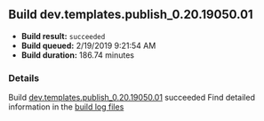## Build dev.templates.publish_0.20.19050.01
- **Build result:** `succeeded`
- **Build queued:** 2/19/2019 9:21:54 AM
- **Build duration:** 186.74 minutes
### Details
Build [dev.templates.publish_0.20.19050.01](https://winappstudio.visualstudio.com/web/build.aspx?pcguid=a4ef43be-68ce-4195-a619-079b4d9834c2&builduri=vstfs%3a%2f%2f%2fBuild%2fBuild%2f27105) succeeded
Find detailed information in the [build log files](https://uwpctdiags.blob.core.windows.net/buildlogs/dev.templates.publish_0.20.19050.01_logs.zip)
